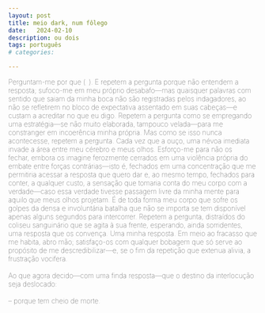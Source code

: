 ```yaml
---
layout: post
title: meio dark, num fôlego
date:   2024-02-10
description: ou dois
tags: português
# categories: 

---
```


<span style="font-size:14px;font-weight:lighter"> 
Perguntam-me por que (&ensp;). E repetem a pergunta porque não entendem a resposta; sufoco-me em meu próprio desabafo—mas quaisquer palavras com sentido que saiam da minha boca não são registradas pelos indagadores, ao não se refletirem no bloco de expectativa assentado em suas cabeças—e custam a acreditar no que eu digo. Repetem a pergunta como se empregando uma estratégia—se não muito elaborada, tampouco velada—para me constranger em incoerência minha própria. Mas como se isso nunca acontecesse, repetem a pergunta. Cada vez que a ouço, uma névoa imediata invade a área entre meu cérebro e meus olhos. Esforço-me para não os fechar, embora os imagine ferozmente cerrados em uma violência própria do embate entre forças contrárias—isto é, fechados em uma concentração que me permitiria acessar a resposta que quero dar e, ao mesmo tempo, fechados para conter, a qualquer custo, a sensação que tomaria conta do meu corpo com a verdade—caso essa verdade tivesse passagem livre da minha mente para aquilo que meus olhos projetam. É de toda forma meu corpo que sofre os golpes da densa e involuntária batalha que não se importa se tem disponível apenas alguns segundos para intercorrer. Repetem a pergunta, distraídos do coliseu sanguinário que se agita à sua frente, esperando, ainda sorridentes, uma resposta que os convença. Uma minha resposta. Em meio ao fracasso que me habita, abro mão; satisfaço-os com qualquer bobagem que só serve ao propósito de me descredibilizar—e, se o fim da repetição que extenua alivia, a frustração vocifera.
<br>
<br>Ao que agora decido—com uma finda resposta—que o destino da interlocução seja deslocado:
<br>
<br>– porque tem cheio de morte.
<!-- <br>(&ensp;) -->
<!--  – com  minha finda resposta <br>porque aqui tem cheio de morte.  -->
<!-- <br> – Porque aqui tem cheio de morte. -->
<!-- Me perguntam por que eu não gosto daqui. -->
</span>


<!-- Perguntam-me por que (&ensp;). E repetem a pergunta porque não entendem a resposta; sufoco-me em meu próprio desabafo—mas qualquer palavra com sentido que saia da minha boca não é registrada pelos indagadores, simplesmente por não estar refletida no bloco de expectativa assentado em suas cabeças—e custam a acreditar no que eu digo. Repetem a pergunta como se empregando uma estratégia—se não muito elaborada, tampouco velada—para me constranger em incoerência minha própria. Mas como se isso nunca acontecesse, repetem a pergunta. Cada vez que a ouço, uma névoa imediata invade a área entre meu cérebro e meus olhos. Esforço-me para não os fechar, embora os imagine ferozmente cerrados em uma violência própria do embate entre forças contrárias—isto é, fechados em uma concentração que me permitiria acessar a resposta que quero dar e, ao mesmo tempo, fechados para conter, a qualquer custo, a sensação que tomaria conta do meu corpo com a verdade—caso essa verdade tivesse passagem livre da minha mente para aquilo que meus olhos projetam. É de toda forma meu corpo que sofre os golpes da densa e involuntária batalha que não se importa se tem disponível apenas alguns segundos para intercorrer. Repetem a pergunta, distraídos do coliseu sanguinário que se agita à sua frente, esperando, ainda sorridentes, uma resposta que os convença. Minha resposta. Em meio ao fracasso que me habita, abro mão; satisfaço-os com qualquer bobagem que só serve ao propósito de me descredibilizar—e, se o fim da repetição que extenua alivia, a frustração de quem não foi, não é, capaz de se articular, vocifera. 
<br>
<br>Ao que agora decido—com uma finda resposta—que o destino da interlocução seja deslocado:-->